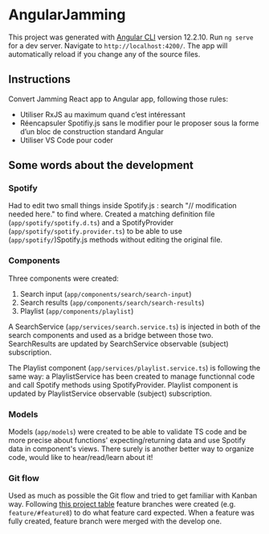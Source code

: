 # AngularJamming

This project was generated with [Angular CLI](https://github.com/angular/angular-cli) version 12.2.10.
Run `ng serve` for a dev server. Navigate to `http://localhost:4200/`. The app will automatically reload if you change any of the source files.

## Instructions
Convert Jamming React app to Angular app, following those rules:
- Utiliser RxJS au maximum quand c’est intéressant
- Réencapsuler Spotifiy.js sans le modifier pour le proposer sous la forme d’un bloc de construction standard Angular
- Utiliser VS Code pour coder

## Some words about the development
### Spotify
Had to edit two small things inside Spotify.js : search "// modification needed here." to find where.
Created a matching definition file (`app/spotify/spotify.d.ts`) and a SpotifyProvider (`app/spotify/spotify.provider.ts`) to be able to use (`app/spotify/`)Spotify.js methods without editing the original file.

### Components
Three components were created:
1. Search input (`app/components/search/search-input`)
2. Search results (`app/components/search/search-results`)
3. Playlist (`app/components/playlist`)

A SearchService (`app/services/search.service.ts`) is injected in both of the search components and used as a bridge between those two. SearchResults are updated by SearchService observable (subject) subscription.

The Playlist component (`app/services/playlist.service.ts`) is following the same way: a PlaylistService has been created to manage functionnal code and call Spotify methods using SpotifyProvider. Playlist component is updated by PlaylistService observable (subject) subscription.

### Models
Models (`app/models`) were created to be able to validate TS code and be more precise about functions' expecting/returning data and use Spotify data in component's views.
There surely is another better way to organize code, would like to hear/read/learn about it!

### Git flow
Used as much as possible the Git flow and tried to get familiar with Kanban way.
Following [this project table](https://github.com/bhalexx/angular-jamming/projects/1) feature branches were created (e.g. `feature/#feature8`) to do what feature card expected. When a feature was fully created, feature branch were merged with the develop one.
